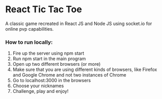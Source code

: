 # React Tic Tac Toe
A classic game recreated in React JS and Node JS using socket.io for online pvp capabilities.
### How to run locally:
1. Fire up the server using npm start
1. Run npm start in the main program
1. Open up two different browsers (or more)
1. Make sure that you are using different kinds of browsers, like Firefox and Google Chrome and not two instances of Chrome
1. Go to localhost:3000 in the browsers
1. Choose your nicknames
1. Challenge, play and enjoy!